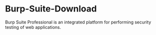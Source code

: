 # Burp-Suite-Download
Burp Suite Professional is an integrated platform for performing security testing of web applications.
